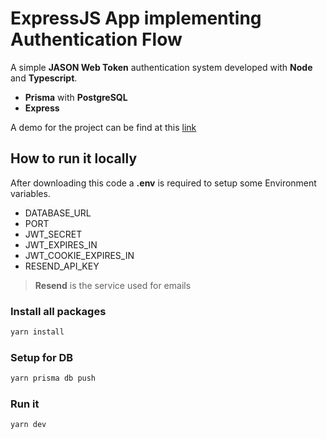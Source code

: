 # ExpressJS App implementing Authentication Flow

A simple **JASON Web Token** authentication system developed with **Node** and **Typescript**.

- **Prisma** with **PostgreSQL**
- **Express**

A demo for the project can be find at this [link](https://node-auth-otpd.onrender.com/)

## How to run it locally

After downloading this code a **.env** is required to setup some Environment variables.

- DATABASE_URL
- PORT
- JWT_SECRET
- JWT_EXPIRES_IN
- JWT_COOKIE_EXPIRES_IN
- RESEND_API_KEY

> **Resend** is the service used for emails

### Install all packages

```bash
yarn install
```

### Setup for DB

```bash
yarn prisma db push
```

### Run it

```bash
yarn dev
```
